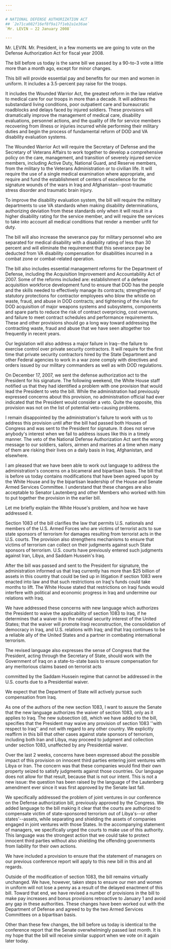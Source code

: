 ```yaml
---
---

# NATIONAL DEFENSE AUTHORIZATION ACT
## `2e71ca082f16ef8f9a17f1eb2a1e36ae`
`Mr. LEVIN — 22 January 2008`

---
```



Mr. LEVIN. Mr. President, in a few moments we are going to vote on 
the Defense Authorization Act for fiscal year 2008.

The bill before us today is the same bill we passed by a 90-to-3 vote 
a little more than a month ago, except for minor changes.

This bill will provide essential pay and benefits for our men and 
women in uniform. It includes a 3.5-percent pay raise for the troops.

It includes the Wounded Warrior Act, the greatest reform in the law 
relative to medical care for our troops in more than a decade. It will 
address the substandard living conditions, poor outpatient care and 
bureaucratic roadblocks and delays faced by injured soldiers. These 
provisions will dramatically improve the management of medical care, 
disability evaluations, personnel actions, and the quality of life for 
service members recovering from illness or injuries incurred while 
performing their military duties and begin the process of fundamental 
reform of DOD and VA disability evaluation systems.

The Wounded Warrior Act will require the Secretary of Defense and the 
Secretary of Veterans Affairs to work together to develop a 
comprehensive policy on the care, management, and transition of 
severely injured service members, including Active Duty, National 
Guard, and Reserve members, from the military to the Veterans 
Administration or to civilian life. It will require the use of a single 
medical examination where appropriate, and require and fund the 
establishment of centers of excellence for the signature wounds of the 
wars in Iraq and Afghanistan--post-traumatic stress disorder and 
traumatic brain injury.

To improve the disability evaluation system, the bill will require 
the military departments to use VA standards when making disability 
determinations, authorizing deviation from these standards only when it 
will result in a higher disability rating for the service member, and 
will require the services to take into account all medical conditions 
that render a member unfit for duty.

The bill will also increase the severance pay for military personnel 
who are separated for medical disability with a disability rating of 
less than 30 percent and will eliminate the requirement that this 
severance pay be deducted from VA disability compensation for 
disabilities incurred in a combat zone or combat-related operation.

The bill also includes essential management reforms for the 
Department of Defense, including the Acquisition Improvement and 
Accountability Act of 2007. Some of the reforms included are: 
establishment of a defense acquisition workforce development fund to 
ensure that DOD has the people and the skills needed to effectively 
manage its contracts; strengthening of statutory protections for 
contractor employees who blow the whistle on waste, fraud, and abuse in 
DOD contracts; and tightening of the rules for DOD acquisition of major 
weapons systems and subsystems, components and spare parts to reduce 
the risk of contract overpricing, cost overruns, and failure to meet 
contract schedules and performance requirements. These and other 
provisions should go a long way toward addressing the contracting 
waste, fraud and abuse that we have seen altogether too frequently in 
recent years.

Our legislation will also address a major failure in Iraq--the 
failure to exercise control over private security contractors. It will 
require for the first time that private security contractors hired by 
the State Department and other Federal agencies to work in a war zone 
comply with directives and orders issued by our military commanders as 
well as with DOD regulations.

On December 17, 2007, we sent the defense authorization act to the 
President for his signature. The following weekend, the White House 
staff notified us that they had identified a problem with one provision 
that would lead the President to veto the bill. While the 
administration had previously expressed concerns about this provision, 
no administration official had ever indicated that the President would 
consider a veto. Quite the opposite, this provision was not on the list 
of potential veto-causing problems.

I remain disappointed by the administration's failure to work with us 
to address this provision until after the bill had passed both Houses 
of Congress and was sent to the President for signature. It does not 
serve anybody's interest when we fail to address issues like this in a 
timely manner. The veto of the National Defense Authorization Act sent 
the wrong message to our soldiers, sailors, airmen and marines at a 
time when many of them are risking their lives on a daily basis in 
Iraq, Afghanistan, and elsewhere.

I am pleased that we have been able to work out language to address 
the administration's concerns on a bicameral and bipartisan basis. The 
bill that is before us today contains modifications that have been 
agreed upon by the White House and by the bipartisan leadership of the 
House and Senate Armed Services Committee. I understand that these 
changes are also acceptable to Senator Lautenberg and other Members who 
worked with him to put together the provision in the earlier bill.

Let me briefly explain the White House's problem, and how we have 
addressed it.

Section 1083 of the bill clarifies the law that permits U.S. 
nationals and members of the U.S. Armed Forces who are victims of 
terrorist acts to sue state sponsors of terrorism for damages resulting 
from terrorist acts in the U.S. courts. The provision also strengthens 
mechanisms to ensure that victims of terrorism can collect on their 
judgments against such State sponsors of terrorism. U.S. courts have 
previously entered such judgments against Iran, Libya, and Saddam 
Hussein's Iraq.

After the bill was passed and sent to the President for signature, 
the administration informed us that Iraq currently has more than $25 
billion of assets in this country that could be tied up in litigation 
if section 1083 were enacted into law and that such restrictions on 
Iraq's funds could take months to lift. The White House stated that 
restrictions on Iraqi funds would interfere with political and economic 
progress in Iraq and undermine our relations with Iraq.

We have addressed these concerns with new language which authorizes 
the President to waive the applicability of section 1083 to Iraq, if he 
determines that a waiver is in the national security interest of the 
United States; that the waiver will promote Iraqi reconstruction, the 
consolidation of democracy in Iraq, and U.S. relations with Iraq; and 
that Iraq continues to be a reliable ally of the United States and a 
partner in combating international terrorism.

The revised language also expresses the sense of Congress that the 
President, acting through the Secretary of State, should work with the 
Government of Iraq on a state-to-state basis to ensure compensation for 
any meritorious claims based on terrorist acts


committed by the Saddam Hussein regime that cannot be addressed in the 
U.S. courts due to a Presidential waiver.

We expect that the Department of State will actively pursue such 
compensation from Iraq.

As one of the authors of the new section 1083, I want to assure the 
Senate that the new language authorizes the waiver of section 1083, 
only as it applies to Iraq. The new subsection (d), which we have added 
to the bill, specifies that the President may waive any provision of 
section 1083 ''with respect to Iraq'' and not with regard to any other 
country. We explicitly reaffirm in this bill that other cases against 
state sponsors of terrorism, including both Iran and Libya, may proceed 
to judgment and collection under section 1083, unaffected by any 
Presidential waiver.

Over the last 2 weeks, concerns have been expressed about the 
possible impact of this provision on innocent third parties entering 
joint ventures with Libya or Iran. The concern was that these companies 
would find their own property seized to satisfy judgments against those 
countries. Our language does not allow for that result, because that is 
not our intent. This is not a new issue: the question has been raised 
by the language of the Lautenberg amendment ever since it was first 
approved by the Senate last fall.

We specifically addressed the problem of joint ventures in our 
conference on the Defense authorization bill, previously approved by 
the Congress. We added language to the bill making it clear that the 
courts are authorized to compensate victim of state-sponsored terrorism 
out of Libya's--or other states'--assets, while separating and 
shielding the assets of companies engaged in joint ventures with those 
States. In the accompanying statement of managers, we specifically 
urged the courts to make use of this authority. This language was the 
strongest action that we could take to protect innocent third parties 
without also shielding the offending governments from liability for 
their own actions.

We have included a provision to ensure that the statement of managers 
on our previous conference report will apply to this new bill in this 
and all regards.

Outside of the modification of section 1083, the bill remains 
virtually unchanged. We have, however, taken steps to ensure our men 
and women in uniform will not lose a penny as a result of the delayed 
enactment of this bill. Toward that end, we have revised a number of 
provisions in the bill to make pay increases and bonus provisions 
retroactive to January 1 and avoid any gap in these authorities. These 
changes have been worked out with the Department of Defense and agreed 
to by the two Armed Services Committees on a bipartisan basis.

Other than these few changes, the bill before us today is identical 
to the conference report that the Senate overwhelmingly passed last 
month. It is my hope that the bill will receive similar support when we 
vote on it again later today.
